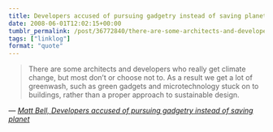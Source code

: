 ```yaml
---
title: Developers accused of pursuing gadgetry instead of saving planet
date: 2008-06-01T12:02:15+00:00
tumblr_permalink: /post/36772840/there-are-some-architects-and-developers-who
tags: ["linklog"]
format: "quote"
---
```


> There are some architects and developers who really get climate change, but most don&rsquo;t or choose not to. As a result we get a lot of greenwash, such as green gadgets and microtechnology stuck on to buildings, rather than a proper approach to sustainable design.

— <cite>[Matt Bell, _Developers accused of pursuing gadgetry instead of saving planet_](https://www.theguardian.com/environment/2008/may/31/greenbuilding.ethicalliving)</cite>
